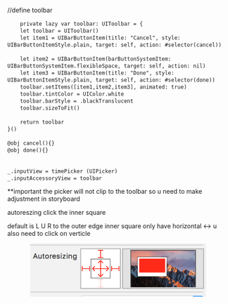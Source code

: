 
//define toolbar

        private lazy var toolbar: UIToolbar = {
        let toolbar = UIToolbar()
        let item1 = UIBarButtonItem(title: "Cancel", style: UIBarButtonItemStyle.plain, target: self, action: #selector(cancel))
        
        let item2 = UIBarButtonItem(barButtonSystemItem: UIBarButtonSystemItem.flexibleSpace, target: self, action: nil)
        let item3 = UIBarButtonItem(title: "Done", style: UIBarButtonItemStyle.plain, target: self, action: #selector(done))
        toolbar.setItems([item1,item2,item3], animated: true)
        toolbar.tintColor = UIColor.white
        toolbar.barStyle = .blackTranslucent
        toolbar.sizeToFit()
        
        return toolbar
    }()
    
    @obj cancel(){}
    @obj done(){}
    
    
    _.inputView = timePicker (UIPicker)
    _.inputAccessoryView = toolbar
    
    
**important the picker will not clip to the toolbar so u need to make adjustment in storyboard
    
  autoreszing click the inner square
    
 default is L U R to the outer edge
 inner square only have horizontal <->  u also need to click on verticle
    
    
 <p align="center">
     <img src="https://github.com/ericyu423/MasterOneConceptPerDay/blob/master/image/resize.png" width="400"/>
 </p>
    
    

